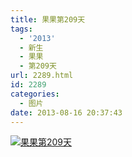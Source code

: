 ```yaml
---
title: 果果第209天
tags:
  - '2013'
  - 新生
  - 果果
  - 第209天
url: 2289.html
id: 2289
categories:
  - 图片
date: 2013-08-16 20:37:43
---
```


[![](http://photo.guolaijie.com/rooufer/uploads/2013/08/果果第209天1.jpg "果果第209天")](http://photo.guolaijie.com/rooufer/uploads/2013/08/果果第209天1.jpg)